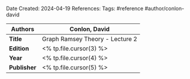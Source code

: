 Date Created: 2024-04-19
References: 
Tags: #reference #author/conlon-david

| **Authors**   | Conlon, David                   |
| ------------- | ------------------------------- |
| **Title**     | Graph Ramsey Theory - Lecture 2 |
| **Edition**   | <% tp.file.cursor(3) %>         |
| **Year**      | <% tp.file.cursor(4) %>         |
| **Publisher** | <% tp.file.cursor(5) %>         |


